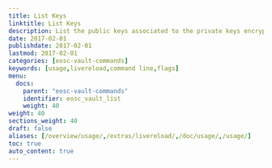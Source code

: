```yaml
---
title: List Keys
linktitle: List Keys
description: List the public keys associated to the private keys encrypted inside the vault
date: 2017-02-01
publishdate: 2017-02-01
lastmod: 2017-02-01
categories: [eosc-vault-commands]
keywords: [usage,livereload,command line,flags]
menu:
  docs:
    parent: "eosc-vault-commands"
    identifier: eosc_vault_list
    weight: 40
weight: 40
sections_weight: 40
draft: false
aliases: [/overview/usage/,/extras/livereload/,/doc/usage/,/usage/]
toc: true
auto_content: true
---
```

